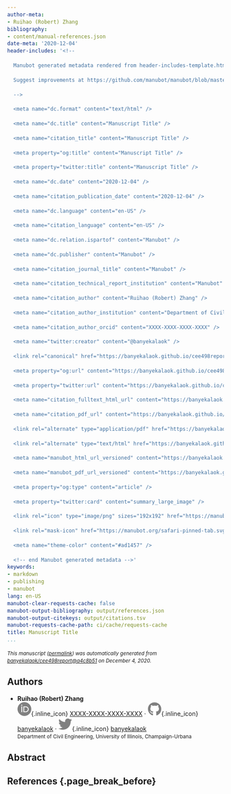 ```yaml
---
author-meta:
- Ruihao (Robert) Zhang
bibliography:
- content/manual-references.json
date-meta: '2020-12-04'
header-includes: '<!--

  Manubot generated metadata rendered from header-includes-template.html.

  Suggest improvements at https://github.com/manubot/manubot/blob/master/manubot/process/header-includes-template.html

  -->

  <meta name="dc.format" content="text/html" />

  <meta name="dc.title" content="Manuscript Title" />

  <meta name="citation_title" content="Manuscript Title" />

  <meta property="og:title" content="Manuscript Title" />

  <meta property="twitter:title" content="Manuscript Title" />

  <meta name="dc.date" content="2020-12-04" />

  <meta name="citation_publication_date" content="2020-12-04" />

  <meta name="dc.language" content="en-US" />

  <meta name="citation_language" content="en-US" />

  <meta name="dc.relation.ispartof" content="Manubot" />

  <meta name="dc.publisher" content="Manubot" />

  <meta name="citation_journal_title" content="Manubot" />

  <meta name="citation_technical_report_institution" content="Manubot" />

  <meta name="citation_author" content="Ruihao (Robert) Zhang" />

  <meta name="citation_author_institution" content="Department of Civil Engineering, University of Illinois, Champaign-Urbana" />

  <meta name="citation_author_orcid" content="XXXX-XXXX-XXXX-XXXX" />

  <meta name="twitter:creator" content="@banyekalaok" />

  <link rel="canonical" href="https://banyekalaok.github.io/cee498report/" />

  <meta property="og:url" content="https://banyekalaok.github.io/cee498report/" />

  <meta property="twitter:url" content="https://banyekalaok.github.io/cee498report/" />

  <meta name="citation_fulltext_html_url" content="https://banyekalaok.github.io/cee498report/" />

  <meta name="citation_pdf_url" content="https://banyekalaok.github.io/cee498report/manuscript.pdf" />

  <link rel="alternate" type="application/pdf" href="https://banyekalaok.github.io/cee498report/manuscript.pdf" />

  <link rel="alternate" type="text/html" href="https://banyekalaok.github.io/cee498report/v/a4c8b51c762c45aaa7f6c68a8ee166417cafb47b/" />

  <meta name="manubot_html_url_versioned" content="https://banyekalaok.github.io/cee498report/v/a4c8b51c762c45aaa7f6c68a8ee166417cafb47b/" />

  <meta name="manubot_pdf_url_versioned" content="https://banyekalaok.github.io/cee498report/v/a4c8b51c762c45aaa7f6c68a8ee166417cafb47b/manuscript.pdf" />

  <meta property="og:type" content="article" />

  <meta property="twitter:card" content="summary_large_image" />

  <link rel="icon" type="image/png" sizes="192x192" href="https://manubot.org/favicon-192x192.png" />

  <link rel="mask-icon" href="https://manubot.org/safari-pinned-tab.svg" color="#ad1457" />

  <meta name="theme-color" content="#ad1457" />

  <!-- end Manubot generated metadata -->'
keywords:
- markdown
- publishing
- manubot
lang: en-US
manubot-clear-requests-cache: false
manubot-output-bibliography: output/references.json
manubot-output-citekeys: output/citations.tsv
manubot-requests-cache-path: ci/cache/requests-cache
title: Manuscript Title
...
```







<small><em>
This manuscript
([permalink](https://banyekalaok.github.io/cee498report/v/a4c8b51c762c45aaa7f6c68a8ee166417cafb47b/))
was automatically generated
from [banyekalaok/cee498report@a4c8b51](https://github.com/banyekalaok/cee498report/tree/a4c8b51c762c45aaa7f6c68a8ee166417cafb47b)
on December 4, 2020.
</em></small>

## Authors



+ **Ruihao (Robert) Zhang**<br>
    ![ORCID icon](images/orcid.svg){.inline_icon}
    [XXXX-XXXX-XXXX-XXXX](https://orcid.org/XXXX-XXXX-XXXX-XXXX)
    · ![GitHub icon](images/github.svg){.inline_icon}
    [banyekalaok](https://github.com/banyekalaok)
    · ![Twitter icon](images/twitter.svg){.inline_icon}
    [banyekalaok](https://twitter.com/banyekalaok)<br>
  <small>
     Department of Civil Engineering, University of Illinois, Champaign-Urbana
  </small>



## Abstract 




## References {.page_break_before}

<!-- Explicitly insert bibliography here -->
<div id="refs"></div>
